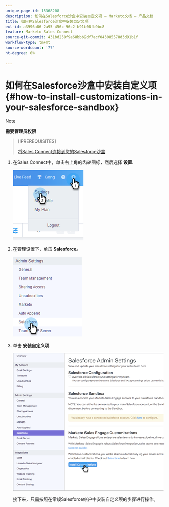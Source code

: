 ```yaml
---
unique-page-id: 15368208
description: 如何在Salesforce沙盒中安装自定义项 — Marketo文档 — 产品文档
title: 如何在Salesforce沙盒中安装自定义项
exl-id: a3996a86-2a95-456c-96c2-b91b08fb9bc8
feature: Marketo Sales Connect
source-git-commit: 431bd258f9a68bbb9df7acf043085578d3d91b1f
workflow-type: tm+mt
source-wordcount: '77'
ht-degree: 0%

---
```


# 如何在Salesforce沙盒中安装自定义项 {#how-to-install-customizations-in-your-salesforce-sandbox}

>[!NOTE]
>
>**需要管理员权限**

>[!PREREQUISITES]
>
>[将Sales Connect连接到您的Salesforce沙盒](/help/marketo/product-docs/marketo-sales-connect/crm/salesforce-customization/how-to-connect-sales-connect-to-your-salesforce-sandbox.md)

1. 在Sales Connect中，单击右上角的齿轮图标，然后选择 **设置**.

   ![](assets/one-3.png)

1. 在管理设置下，单击 **Salesforce。**

   ![](assets/two-3.png)

1. 单击 **安装自定义项**.

   ![](assets/three-3.png)

   接下来，只需按照在常规Salesforce帐户中安装自定义项的步骤进行操作。
